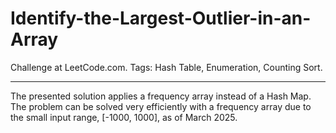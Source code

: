 # Identify-the-Largest-Outlier-in-an-Array
Challenge at LeetCode.com. Tags: Hash Table, Enumeration, Counting Sort.

-------------------------------------------------------------------------------------------------------------------------------------------------------------------

The presented solution applies a frequency array instead of a Hash Map. The problem can be solved very efficiently with a frequency array due to the small input range, [-1000, 1000], as of March 2025.
